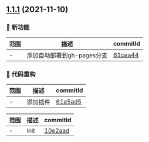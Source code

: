 ## [1.1.1](https://github.com/xiaozhu188/letusgo/compare/10e2aad...v1.1.1) (2021-11-10)

### 🌟 新功能
范围|描述|commitId
--|--|--
 - | 添加自动部署到gh-pages分支 | [61cea44](https://github.com/xiaozhu188/letusgo/commit/61cea44)


### 🔨 代码重构
范围|描述|commitId
--|--|--
 - | 添加插件 | [61a5ad5](https://github.com/xiaozhu188/letusgo/commit/61a5ad5)


范围|描述|commitId
--|--|--
 - | init | [10e2aad](https://github.com/xiaozhu188/letusgo/commit/10e2aad)

